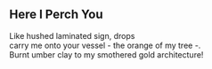 Here I Perch You
----------------
Like hushed laminated sign, drops  
carry me onto your vessel - the orange of my tree -.  
Burnt umber clay to my smothered gold architecture!  
